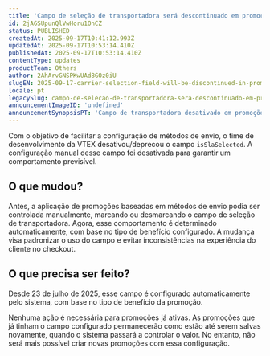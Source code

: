 ```yaml
---
title: 'Campo de seleção de transportadora será descontinuado em promoções com método de envio'
id: 2jA6SUpunQlVwHoru1OnCZ
status: PUBLISHED
createdAt: 2025-09-17T10:41:12.993Z
updatedAt: 2025-09-17T10:53:14.410Z
publishedAt: 2025-09-17T10:53:14.410Z
contentType: updates
productTeam: Others
author: 2AhArvGNSPKwUAd8GOz0iU
slugEN: 2025-09-17-carrier-selection-field-will-be-discontinued-in-promotions-with-shipping
locale: pt
legacySlug: campo-de-selecao-de-transportadora-sera-descontinuado-em-promocoes-com
announcementImageID: 'undefined'
announcementSynopsisPT: 'Campo de transportadora desativado em promoções com método de envio a partir de julho/2025.'
---
```


Com o objetivo de facilitar a configuração de métodos de envio, o time de desenvolvimento da VTEX desativou/deprecou o campo `isSlaSelected`. A configuração manual desse campo foi desativada para garantir um comportamento previsível.

## O que mudou?
Antes, a aplicação de promoções baseadas em métodos de envio podia ser controlada manualmente, marcando ou desmarcando o campo de seleção de transportadora. Agora, esse comportamento é determinado automaticamente, com base no tipo de benefício configurado. A mudança visa padronizar o uso do campo e evitar inconsistências na experiência do cliente no checkout.

## O que precisa ser feito?
Desde 23 de julho de 2025, esse campo é configurado automaticamente pelo sistema, com base no tipo de benefício da promoção.

Nenhuma ação é necessária para promoções já ativas. As promoções que já tinham o campo configurado permanecerão como estão até serem salvas novamente, quando o sistema passará a controlar o valor. No entanto, não será mais possível criar novas promoções com essa configuração.

